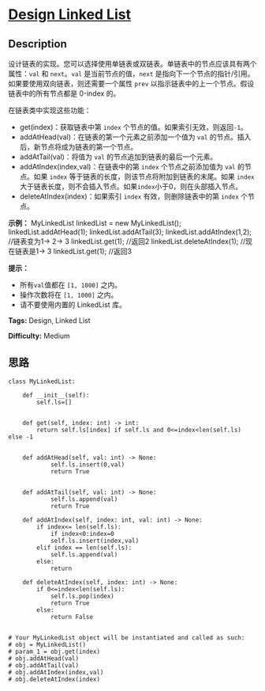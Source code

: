 # [Design Linked List][title]

## Description

设计链表的实现。您可以选择使用单链表或双链表。单链表中的节点应该具有两个属性：`val` 和 `next`。`val` 是当前节点的值，`next`
是指向下一个节点的指针/引用。如果要使用双向链表，则还需要一个属性 `prev` 以指示链表中的上一个节点。假设链表中的所有节点都是 0-index 的。

在链表类中实现这些功能：

  * get(index)：获取链表中第 `index` 个节点的值。如果索引无效，则返回`-1`。
  * addAtHead(val)：在链表的第一个元素之前添加一个值为 `val` 的节点。插入后，新节点将成为链表的第一个节点。
  * addAtTail(val)：将值为 `val` 的节点追加到链表的最后一个元素。
  * addAtIndex(index,val)：在链表中的第 `index` 个节点之前添加值为 `val`  的节点。如果 `index` 等于链表的长度，则该节点将附加到链表的末尾。如果 `index` 大于链表长度，则不会插入节点。如果`index`小于0，则在头部插入节点。
  * deleteAtIndex(index)：如果索引 `index` 有效，则删除链表中的第 `index` 个节点。



**示例：**
            MyLinkedList linkedList = new MyLinkedList();    linkedList.addAtHead(1);    linkedList.addAtTail(3);    linkedList.addAtIndex(1,2);   //链表变为1-> 2-> 3    linkedList.get(1);            //返回2    linkedList.deleteAtIndex(1);  //现在链表是1-> 3    linkedList.get(1);            //返回3    



**提示：**

  * 所有`val`值都在 `[1, 1000]` 之内。
  * 操作次数将在  `[1, 1000]` 之内。
  * 请不要使用内置的 LinkedList 库。


**Tags:** Design, Linked List

**Difficulty:** Medium

## 思路

``` python3
class MyLinkedList:

    def __init__(self):
        self.ls=[]


    def get(self, index: int) -> int:
        return self.ls[index] if self.ls and 0<=index<len(self.ls) else -1


    def addAtHead(self, val: int) -> None:
            self.ls.insert(0,val)
            return True
        

    def addAtTail(self, val: int) -> None:
            self.ls.append(val)
            return True

    def addAtIndex(self, index: int, val: int) -> None:
        if index<= len(self.ls):
            if index<0:index=0
            self.ls.insert(index,val)
        elif index == len(self.ls):
            self.ls.append(val)
        else:
            return

    def deleteAtIndex(self, index: int) -> None:
        if 0<=index<len(self.ls):
            self.ls.pop(index)
            return True
        else:
            return False


# Your MyLinkedList object will be instantiated and called as such:
# obj = MyLinkedList()
# param_1 = obj.get(index)
# obj.addAtHead(val)
# obj.addAtTail(val)
# obj.addAtIndex(index,val)
# obj.deleteAtIndex(index)
```

[title]: https://leetcode-cn.com/problems/design-linked-list

